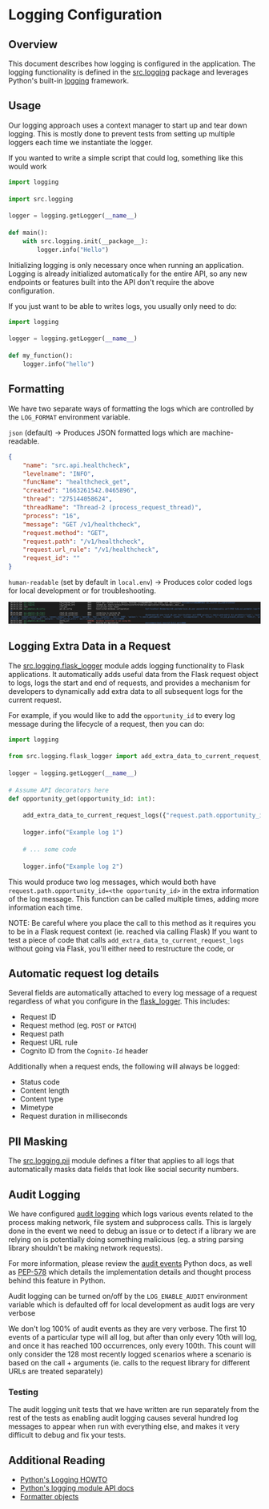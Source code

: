 # Logging Configuration

## Overview

This document describes how logging is configured in the application. The logging functionality is defined in the [src.logging](../../../api/src/logging/) package and leverages Python's built-in [logging](https://docs.python.org/3/library/logging.html) framework.

## Usage
Our logging approach uses a context manager to start up and tear down logging. This is mostly done to prevent tests from
setting up multiple loggers each time we instantiate the logger.

If you wanted to write a simple script that could log, something like this would work

```py
import logging

import src.logging

logger = logging.getLogger(__name__)

def main():
    with src.logging.init(__package__):
        logger.info("Hello")
```

Initializing logging is only necessary once when running an application.
Logging is already initialized automatically for the entire API, so any new
endpoints or features built into the API don't require the above configuration.

If you just want to be able to writes logs, you usually only need to do:

```py
import logging

logger = logging.getLogger(__name__)

def my_function():
    logger.info("hello")
```

## Formatting

We have two separate ways of formatting the logs which are controlled by the `LOG_FORMAT` environment variable.

`json` (default) -> Produces JSON formatted logs which are machine-readable.

```json
{
    "name": "src.api.healthcheck",
    "levelname": "INFO",
    "funcName": "healthcheck_get",
    "created": "1663261542.0465896",
    "thread": "275144058624",
    "threadName": "Thread-2 (process_request_thread)",
    "process": "16",
    "message": "GET /v1/healthcheck",
    "request.method": "GET",
    "request.path": "/v1/healthcheck",
    "request.url_rule": "/v1/healthcheck",
    "request_id": ""
}
```

`human-readable` (set by default in `local.env`) -> Produces color coded logs for local development or for troubleshooting.

![Human readable logs](human-readable-logs.png)

## Logging Extra Data in a Request

The [src.logging.flask_logger](../../../api/src/logging/flask_logger.py) module adds logging functionality to Flask applications. It automatically adds useful data from the Flask request object to logs, logs the start and end of requests, and provides a mechanism for developers to dynamically add extra data to all subsequent logs for the current request.

For example, if you would like to add the `opportunity_id` to every log message during the lifecycle of a request, then you can do:
```py
import logging

from src.logging.flask_logger import add_extra_data_to_current_request_logs

logger = logging.getLogger(__name__)

# Assume API decorators here
def opportunity_get(opportunity_id: int):
    
    add_extra_data_to_current_request_logs({"request.path.opportunity_id": opportunity_id})
    
    logger.info("Example log 1")
    
    # ... some code
    
    logger.info("Example log 2")
```

This would produce two log messages, which would both have `request.path.opportunity_id=<the opportunity_id>` in the extra
information of the log message. This function can be called multiple times, adding more information each time.

NOTE: Be careful where you place the call to this method as it requires you to be in a Flask request context (ie. reached via calling Flask)
If you want to test a piece of code that calls `add_extra_data_to_current_request_logs` without going via Flask, you'll either need to restructure
the code, or 

## Automatic request log details

Several fields are automatically attached to every log message of a request regardless
of what you configure in the [flask_logger](../../../api/src/logging/flask_logger.py). This includes:
* Request ID
* Request method (eg. `POST` or `PATCH`)
* Request path
* Request URL rule
* Cognito ID from the `Cognito-Id` header

Additionally when a request ends, the following will always be logged:
* Status code
* Content length
* Content type
* Mimetype
* Request duration in milliseconds

## PII Masking

The [src.logging.pii](../../../api/src/logging/pii.py) module defines a filter that applies to all logs that automatically masks data fields that look like social security numbers.

## Audit Logging

We have configured [audit logging](../../../api/src/logging/audit.py) which logs
various events related to the process making network, file system and
subprocess calls. This is largely done in the event we need to debug an
issue or to detect if a library we are relying on is potentially doing
something malicious (eg. a string parsing library shouldn't be making network requests).

For more information, please review the [audit events](https://docs.python.org/3/library/audit_events.html)
Python docs, as well as [PEP-578](https://peps.python.org/pep-0578/) which details
the implementation details and thought process behind this feature in Python.

Audit logging can be turned on/off by the `LOG_ENABLE_AUDIT` environment variable
which is defaulted off for local development as audit logs are very verbose

We don't log 100% of audit events as they are very verbose. The first 10 events
of a particular type will all log, but after than only every 10th will log, and
once it has reached 100 occurrences, only every 100th. This count will only
consider the 128 most recently logged scenarios where a scenario is based on the
call + arguments (ie. calls to the request library for different URLs are treated separately)

### Testing

The audit logging unit tests that we have written are run separately
from the rest of the tests as enabling audit logging causes several hundred
log messages to appear when run with everything else, and makes it very difficult
to debug and fix your tests.

## Additional Reading

* [Python's Logging HOWTO](https://docs.python.org/3/howto/logging.html#logging-basic-tutorial)
* [Python's logging module API docs](https://docs.python.org/3/library/logging.html)
* [Formatter objects](https://docs.python.org/3/library/logging.html#formatter-objects)
